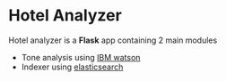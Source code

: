 # Hotel Analyzer

Hotel analyzer is a __Flask__ app containing 2 main modules
- Tone analysis using [IBM watson](https://www.ibm.com/watson/services/tone-analyzer/)
- Indexer using [elasticsearch](https://www.elastic.co/elasticsearch)
